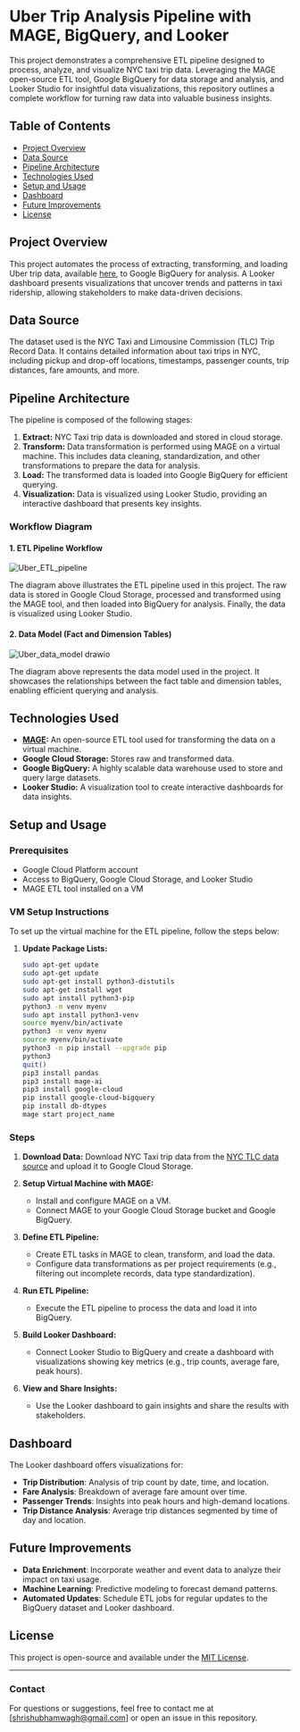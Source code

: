 # Uber Trip Analysis Pipeline with MAGE, BigQuery, and Looker

This project demonstrates a comprehensive ETL pipeline designed to process, analyze, and visualize NYC taxi trip data. Leveraging the MAGE open-source ETL tool, Google BigQuery for data storage and analysis, and Looker Studio for insightful data visualizations, this repository outlines a complete workflow for turning raw data into valuable business insights.

## Table of Contents

- [Project Overview](#project-overview)
- [Data Source](#data-source)
- [Pipeline Architecture](#pipeline-architecture)
- [Technologies Used](#technologies-used)
- [Setup and Usage](#setup-and-usage)
- [Dashboard](#dashboard)
- [Future Improvements](#future-improvements)
- [License](#license)

## Project Overview

This project automates the process of extracting, transforming, and loading Uber trip data, available [here](https://www.nyc.gov/site/tlc/about/tlc-trip-record-data.page), to Google BigQuery for analysis. A Looker dashboard presents visualizations that uncover trends and patterns in taxi ridership, allowing stakeholders to make data-driven decisions.

## Data Source

The dataset used is the NYC Taxi and Limousine Commission (TLC) Trip Record Data. It contains detailed information about taxi trips in NYC, including pickup and drop-off locations, timestamps, passenger counts, trip distances, fare amounts, and more.

## Pipeline Architecture

The pipeline is composed of the following stages:

1. **Extract:** NYC Taxi trip data is downloaded and stored in cloud storage.
2. **Transform:** Data transformation is performed using MAGE on a virtual machine. This includes data cleaning, standardization, and other transformations to prepare the data for analysis.
3. **Load:** The transformed data is loaded into Google BigQuery for efficient querying.
4. **Visualization:** Data is visualized using Looker Studio, providing an interactive dashboard that presents key insights.

### Workflow Diagram

#### 1. ETL Pipeline Workflow

![Uber_ETL_pipeline](https://github.com/user-attachments/assets/43fe36f1-548a-4276-8a33-73b344d15725)

The diagram above illustrates the ETL pipeline used in this project. The raw data is stored in Google Cloud Storage, processed and transformed using the MAGE tool, and then loaded into BigQuery for analysis. Finally, the data is visualized using Looker Studio.

#### 2. Data Model (Fact and Dimension Tables)

![Uber_data_model drawio](https://github.com/user-attachments/assets/c3ab755f-9731-4a0c-8a7c-f31a0e498165)

The diagram above represents the data model used in the project. It showcases the relationships between the fact table and dimension tables, enabling efficient querying and analysis.

## Technologies Used

- **[MAGE](https://www.mage.ai/):** An open-source ETL tool used for transforming the data on a virtual machine.
- **Google Cloud Storage:** Stores raw and transformed data.
- **Google BigQuery:** A highly scalable data warehouse used to store and query large datasets.
- **Looker Studio:** A visualization tool to create interactive dashboards for data insights.

## Setup and Usage

### Prerequisites

- Google Cloud Platform account
- Access to BigQuery, Google Cloud Storage, and Looker Studio
- MAGE ETL tool installed on a VM


### VM Setup Instructions

To set up the virtual machine for the ETL pipeline, follow the steps below:

1. **Update Package Lists:**

   ```bash
   sudo apt-get update
   sudo apt-get update
   sudo apt-get install python3-distutils
   sudo apt-get install wget
   sudo apt install python3-pip
   python3 -m venv myenv
   sudo apt install python3-venv
   source myenv/bin/activate
   python3 -m venv myenv
   source myenv/bin/activate
   python3 -m pip install --upgrade pip
   python3
   quit()
   pip3 install pandas
   pip3 install mage-ai
   pip3 install google-cloud
   pip install google-cloud-bigquery
   pip install db-dtypes
   mage start project_name
   

### Steps

1. **Download Data:** Download NYC Taxi trip data from the [NYC TLC data source](https://www.nyc.gov/site/tlc/about/tlc-trip-record-data.page) and upload it to Google Cloud Storage.

2. **Setup Virtual Machine with MAGE:**
   - Install and configure MAGE on a VM.
   - Connect MAGE to your Google Cloud Storage bucket and Google BigQuery.

3. **Define ETL Pipeline:**
   - Create ETL tasks in MAGE to clean, transform, and load the data.
   - Configure data transformations as per project requirements (e.g., filtering out incomplete records, data type standardization).

4. **Run ETL Pipeline:**
   - Execute the ETL pipeline to process the data and load it into BigQuery.

5. **Build Looker Dashboard:**
   - Connect Looker Studio to BigQuery and create a dashboard with visualizations showing key metrics (e.g., trip counts, average fare, peak hours).

6. **View and Share Insights:**
   - Use the Looker dashboard to gain insights and share the results with stakeholders.

## Dashboard

The Looker dashboard offers visualizations for:

- **Trip Distribution**: Analysis of trip count by date, time, and location.
- **Fare Analysis**: Breakdown of average fare amount over time.
- **Passenger Trends**: Insights into peak hours and high-demand locations.
- **Trip Distance Analysis**: Average trip distances segmented by time of day and location.

## Future Improvements

- **Data Enrichment**: Incorporate weather and event data to analyze their impact on taxi usage.
- **Machine Learning**: Predictive modeling to forecast demand patterns.
- **Automated Updates**: Schedule ETL jobs for regular updates to the BigQuery dataset and Looker dashboard.

## License

This project is open-source and available under the [MIT License](LICENSE).

---

### Contact

For questions or suggestions, feel free to contact me at [shrishubhamwagh@gmail.com] or open an issue in this repository.
